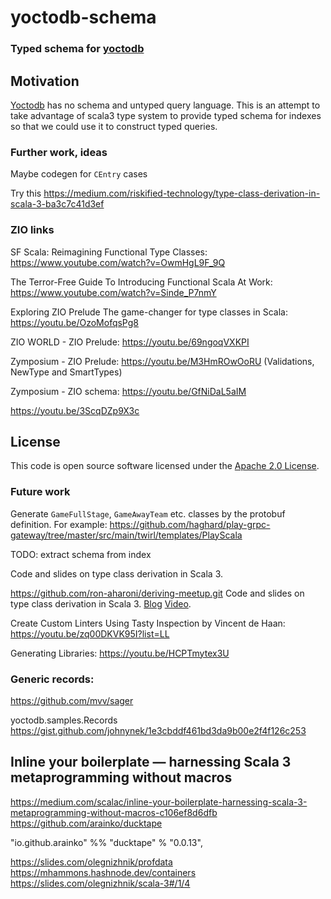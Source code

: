 # yoctodb-schema #

### Typed schema for [yoctodb](https://github.com/yandex/yoctodb)

## Motivation

[Yoctodb](https://github.com/yandex/yoctodb) has no schema and untyped query language. This is an attempt to take advantage of scala3 type system to provide typed schema for indexes so that we could use it to construct typed queries.


### Further work, ideas

Maybe codegen for `CEntry` cases

Try this https://medium.com/riskified-technology/type-class-derivation-in-scala-3-ba3c7c41d3ef



### ZIO links 

SF Scala: Reimagining Functional Type Classes: https://www.youtube.com/watch?v=OwmHgL9F_9Q

The Terror-Free Guide To Introducing Functional Scala At Work: https://www.youtube.com/watch?v=Sinde_P7nmY

Exploring ZIO Prelude The game-changer for type classes in Scala: https://youtu.be/OzoMofqsPg8

ZIO WORLD - ZIO Prelude: https://youtu.be/69ngoqVXKPI

Zymposium - ZIO Prelude: https://youtu.be/M3HmROwOoRU (Validations, NewType and SmartTypes)

Zymposium - ZIO schema: https://youtu.be/GfNiDaL5aIM

https://youtu.be/3ScqDZp9X3c

## License

This code is open source software licensed under the [Apache 2.0 License](http://www.apache.org/licenses/LICENSE-2.0.html).



### Future work 

Generate `GameFullStage`, `GameAwayTeam` etc. classes by the protobuf definition. 
For example: https://github.com/haghard/play-grpc-gateway/tree/master/src/main/twirl/templates/PlayScala

TODO: extract schema from index

Code and slides on type class derivation in Scala 3.

https://github.com/ron-aharoni/deriving-meetup.git
Code and slides on type class derivation in Scala 3. 
[Blog](https://medium.com/riskified-technology/type-class-derivation-in-scala-3-ba3c7c41d3ef) 
[Video](https://www.youtube.com/watch?v=G4LyR3a4RWw).


Create Custom Linters Using Tasty Inspection by Vincent de Haan: https://youtu.be/zq00DKVK95I?list=LL


Generating Libraries: https://youtu.be/HCPTmytex3U


### Generic records: 


https://github.com/mvv/sager

yoctodb.samples.Records
https://gist.github.com/johnynek/1e3cbddf461bd3da9b00e2f4f126c253


## Inline your boilerplate — harnessing Scala 3 metaprogramming without macros

https://medium.com/scalac/inline-your-boilerplate-harnessing-scala-3-metaprogramming-without-macros-c106ef8d6dfb
https://github.com/arainko/ducktape

"io.github.arainko" %% "ducktape" % "0.0.13",



https://slides.com/olegnizhnik/profdata
https://mhammons.hashnode.dev/containers
https://slides.com/olegnizhnik/scala-3#/1/4
